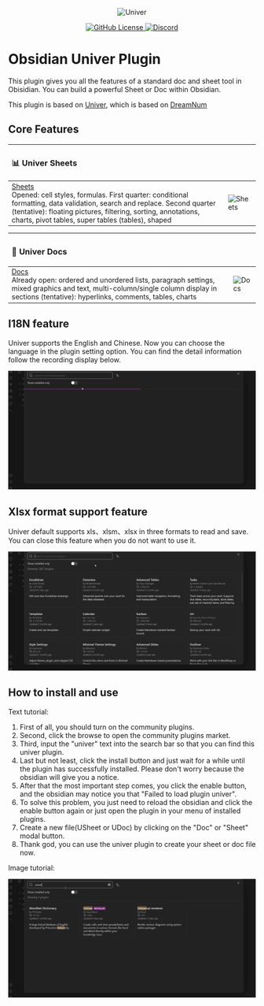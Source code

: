 <p align="center">
    <picture>
        <source media="(prefers-color-scheme: dark)" srcset="./assets/banner-light.png">
        <img src="./assets/banner-dark.png" alt="Univer" width="400" />
    </picture>
</p>

<p align="center">
    <a href="./LICENSE.txt">
        <img src="https://img.shields.io/github/license/dream-num/univer" alt="GitHub License" />
    </a>
    <a href="https://discord.gg/z3NKNT6D2f">
        <img src="https://img.shields.io/discord/1136129819961217077?logo=discord&logoColor=FFFFFF&label=discord&color=5865F2" alt="Discord" />
    </a>
</p>

# Obsidian Univer Plugin
This plugin gives you all the features of a standard doc and sheet tool in Obisidian. You can build a powerful Sheet or Doc within Obsidian.

This plugin is based on [Univer](https://github.com/dream-num/univer), which is based on [DreamNum](https://github.com/dream-num)

## Core Features

| <h3>📊 Univer Sheets</h3> | |
| :------------------------ | :------------------- |
| [Sheets](https://www.univer.ai/examples/sheets/)<br>Opened: cell styles, formulas. First quarter: conditional formatting, data validation, search and replace. Second quarter (tentative): floating pictures, filtering, sorting, annotations, charts, pivot tables, super tables (tables), shaped | ![Sheets](./assets/sheet.gif) |

| <h3>📝 Univer Docs</h3> | |
| :---------------------- | :------------------- |
| [Docs](https://www.univer.ai/examples/docs/)<br>Already open: ordered and unordered lists, paragraph settings, mixed graphics and text, multi-column/single column display in sections (tentative): hyperlinks, comments, tables, charts | ![Docs](./assets/doc.gif) |

## I18N feature

Univer supports the English and Chinese. Now you can choose the language in the plugin setting option. You can find the detail information follow the recording display below.

![img](assets/language.gif)

## Xlsx format support feature

Univer default supports xls、xlsm、xlsx in three formats to read and save. You can close this feature when you do not want to use it.

![img](assets/excel.gif)

## How to install and use

Text tutorial:

1. First of all, you should turn on the community plugins.
2. Second, click the browse to open the community plugins market.
3. Third, input the "univer" text into the search bar so that you can find this univer plugin.
4. Last but not least, click the install button and just wait for a while until the plugin has successfully installed. Please don't worry because the obsidian will give you a notice.
5. After that the most important step comes, you click the enable button, and the obsidian may notice you that "Failed to  load plugin univer".
6. To solve this problem, you just need to reload the obsidian and click the enable button again or just open the plugin in your menu of installed plugins.
7. Create a new file(USheet or UDoc) by clicking on the "Doc" or "Sheet" modal button.
8. Thank god, you can use the univer plugin to create your sheet or doc file now.

Image tutorial:

![!img](./assets/use.gif)
